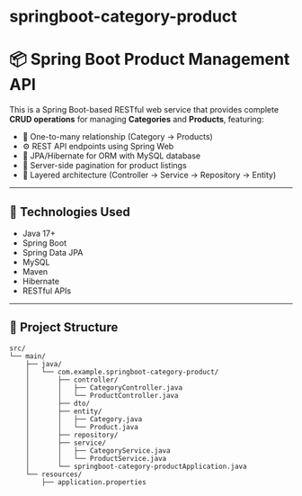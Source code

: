 # springboot-category-product

# 📦 Spring Boot Product Management API

This is a Spring Boot-based RESTful web service that provides complete **CRUD operations** for managing **Categories** and **Products**, featuring:

- 📂 One-to-many relationship (Category → Products)
- ⚙️ REST API endpoints using Spring Web
- 💾 JPA/Hibernate for ORM with MySQL database
- 📄 Server-side pagination for product listings
- 🧪 Layered architecture (Controller → Service → Repository → Entity)

---

## 🔧 Technologies Used

- Java 17+
- Spring Boot
- Spring Data JPA
- MySQL
- Maven
- Hibernate
- RESTful APIs

---

## 📁 Project Structure

```plaintext
src/
└── main/
    ├── java/
    │   └── com.example.springboot-category-product/
    │       ├── controller/
    │       │   ├── CategoryController.java
    │       │   └── ProductController.java
    │       ├── dto/
    │       ├── entity/
    │       │   ├── Category.java
    │       │   └── Product.java
    │       ├── repository/
    │       ├── service/
    │       │   ├── CategoryService.java
    │       │   └── ProductService.java
    │       └── springboot-category-productApplication.java
    └── resources/
        ├── application.properties
